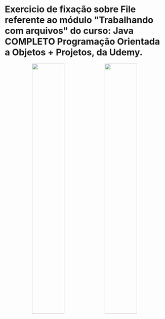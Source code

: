 # Exercicio de fixação sobre File referente ao módulo "Trabalhando com arquivos" do curso: Java COMPLETO Programação Orientada a Objetos + Projetos, da Udemy.

<p align="center">
  <img src="https://github.com/user-attachments/assets/5a448c33-ff85-49c5-9000-9e9335562453" width="45%" />
  <img src="https://github.com/user-attachments/assets/1ddc2ee2-1d54-4091-8b64-876883c981ec" width="45%" />
</p>
